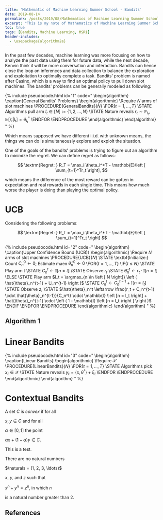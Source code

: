 ```yaml
---
title: 'Mathematic of Machine Learning Summer School - Bandits'
date: 2019-08-14
permalink: /posts/2019/08/Mathematics of Machine Learning Summer School - Bandits/
excerpt: "This is my note of Mathematics of Machine Learning Summer School - Bandits at University of Washington, which was taught by Kevin Jamieson (University of Washington)."
toc: true
tags: [Bandits, Machine Learning, MSRI]
header-includes:
  - \usepackage{algorithm2e}
---
```


In the past few decades, machine learning was more focusing on how to analyze the past data using them for future data, while the next decade, Kenvin think it will be more conversation and interaction. Bandits can hence close the loop on inferences and data collection to balance the exploration and exploitation to optimally complete a task. Bandits' problem is named after Casino, which is a way to find an optimal policy to pull down slot machines. The bandits' problems can be generally modeled as following:

{% include pseudocode.html id="1" code="
\begin{algorithm}
\caption{General Bandits' Problems}
\begin{algorithmic}
\Require $N$ arms of slot machines
\PROCEDURE{GeneralBandits}{$N$}
    \FOR{$t =1, ..., T$} 
        \STATE Algorithms pull arm $I_t \in [N] := \{1, 2, ..., N\}$
        \STATE Nature reveals $r_t \sim \mathbb{P}_{I_t}$, $\mathbb{E} \left [ r_t | I_t \right ] = \theta_{I_t}^*$
    \ENDFOR
\ENDPROCEDURE
\end{algorithmic}
\end{algorithm}
" %}

Which means supposed we have different i.i.d. with unknown means, the things we can do is simultaneously explore and exploit the situation. 

One of the goals of the bandits' problems is trying to figure out an algorithm to minimize the regret. We can define regret as follows:

$$
\textrm{Regret: } R_T = \max_i \theta_i^*T - \mathbb{E}\left [ \sum_{t=1}^Tr_t \right],
$$ 

which means the difference of the most reward can be gotten in expectation and real rewards in each single time. This means how much worse the player is doing than playing the optimal policy. 



# UCB
Considering the following problems:

$$
\textrm{Regret: } R_T = \max_i \theta_i^*T - \mathbb{E}\left [ \sum_{t=1}^Tr_t \right]
$$ 

{% include pseudocode.html id="2" code="
\begin{algorithm}
\caption{Upper Confidence Bound (UCB)}
\begin{algorithmic}
\Require $N$ arms of slot machines
\PROCEDURE{UCB}{$N$}
    \STATE \textbf{Initialize:} Count $C_n^0 \leftarrow 0$; Estimate maen $\hat{\theta}_n^0 \leftarrow 0$
    \FOR{$t =1, ..., T$} 
        \IF{$t \leq N$}
        \STATE Play arm t
        \STATE $C_n^t \leftarrow \mathbb{I} \left [n = t \right ]$
        \STATE Observe $r_t$
        \STATE $\hat{\theta}_n^t \leftarrow r_t \cdot \mathbb{I} \left [ n = t \right ]$
        \ELSE
        \STATE Play arm $I_t = \argmax_{n \in \left [ N \right]} \left ( \hat{\theta}_n^{t-1} + U_n^{t-1} \right )$
        \STATE $C_n^t \leftarrow C_n^{t-1} + \mathbb{I} \left [ n = I_t \right]$
        \STATE Observe $z_t$
        \STATE $\hat{\theta}_n^t \leftarrow \frac{r_t + C_n^{t-1} \cdot \hat{\theta}_n^{t-1}}{C_n^t} \cdot \mathbb{I} \left [n = I_t \right]  + \hat{\theta}_n^{t-1} \cdot \left ( 1 - \mathbb{I} \left [n = I_t \right ] \right )$
        \ENDIF
    \ENDFOR
\ENDPROCEDURE
\end{algorithmic}
\end{algorithm}
" %}

## Algorithm 1

<!-- {% include pseudocode.html id="2" code="
\begin{algorithm}
\caption{Quicksort}
\begin{algorithmic}
\PROCEDURE{Quicksort}{$A, p, r$}
    \IF{$p < r$} 
        \STATE $q = $ \CALL{Partition}{$A, p, r$}
        \STATE \CALL{Quicksort}{$A, p, q - 1$}
        \STATE \CALL{Quicksort}{$A, q + 1, r$}
    \ENDIF
\ENDPROCEDURE
\PROCEDURE{Partition}{$A, p, r$}
    \STATE $x = A[r]$
    \STATE $i = p - 1$
    \FOR{$j = p$ \TO $r - 1$}
        \IF{$A[j] < x$}
            \STATE $i = i + 1$
            \STATE exchange
            $A[i]$ with     $A[j]$
        \ENDIF
        \STATE exchange $A[i]$ with $A[r]$
    \ENDFOR
\ENDPROCEDURE
\end{algorithmic}
\end{algorithm}
" %} -->


# Linear Bandits
{% include pseudocode.html id="3" code="
\begin{algorithm}
\caption{Linear Bandits}
\begin{algorithmic}
\Require $\mathcal{X}$ 
\PROCEDURE{LinearBandits}{$N$}
    \FOR{$t =1, ..., T$} 
        \STATE Algorithms pick $x_t \in \mathcal{X}$
        \STATE Nature reveals $y_t = \langle x, \theta^* \rangle + \xi_t$
    \ENDFOR
\ENDPROCEDURE
\end{algorithmic}
\end{algorithm}
" %}

# Contextual Bandits

<div class="definition" text='test'>

A set $C$ is *convex* if for all

$x,y \in C$ and for all

$\alpha \in [0,1]$ the point

$\alpha x + (1-\alpha) y \in C$.

</div>

<div class="definition">

This is a test.

</div>

<div class="theorem" text='test2'>

There are no natural numbers

$\naturals = (1, 2, 3, \ldots)$

$x$, $y$, and $z$ such that

$x^n + y^n = z^n$, in which $n$

is a natural number greater than 2.

</div>

References
------
